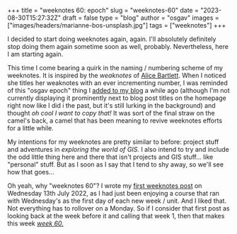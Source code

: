 
+++
title = "weeknotes 60: epoch"
slug = "weeknotes-60"
date = "2023-08-30T15:27:32Z"
draft = false
type = "blog"
author = "osgav"
images = ["images/headers/marianne-bos-unsplash.jpg"]
tags = ["weeknotes"]
+++

I decided to start doing weeknotes again, again. I'll absolutely definitely stop doing them again sometime soon as well, probably. Nevertheless, here I am starting again.

<!--more-->

This time I come bearing a quirk in the naming / numbering scheme of my weeknotes. It is inspired by the *weaknotes* of [Alice Bartlett](https://alicebartlett.co.uk/). When I noticed she titles her weaknotes with an ever incrementing number, I was reminded of this "osgav epoch" thing I [added to my blog](/lab/hugo-date-operations.html) a while ago (although I'm not currently displaying it prominently next to blog post titles on the homepage right now like I did i the past, but it's still lurking in the background) and thought *oh cool I want to copy that!* It was sort of the final straw on the camel's back, a camel that has been meaning to revive weeknotes efforts for a little while. 

My intentions for my weeknotes are pretty similar to before: project stuff and adventures in *exploring the world of GIS.* I also intend to try and include the odd little thing here and there that isn't projects and GIS stuff... like "personal" stuff. But as I soon as I say that I tend to shy away, so we'll see how that goes...

Oh yeah, why "weeknotes 60"? I wrote my [first weeknotes post](/blog/weeknotes-2022-28.html) on Wednesday 13th July 2022, as I had just been enjoying a course that ran with Wednesday's as the first day of each new week / unit. And I liked that. Not everything has to rollover on a Monday. So if I consider that first post as looking back at the week before it and calling that week 1, then that makes this week *[week 60.](https://www.timeanddate.com/date/durationresult.html?d1=6&m1=7&y1=2022&d2=30&m2=8&y2=2023)*
